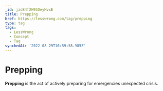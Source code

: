 ```yaml
---
_id: jzd84f2H95DeyHvxE
title: Prepping
href: https://lesswrong.com/tag/prepping
type: tag
tags:
  - LessWrong
  - Concept
  - Tag
synchedAt: '2022-08-29T10:59:58.985Z'
---
```

# Prepping

**Prepping** is the act of actively preparing for emergencies unexpected crisis.